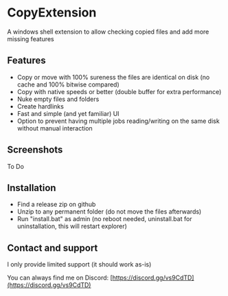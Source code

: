 # CopyExtension
A windows shell extension to allow checking copied files and add more missing features

## Features
- Copy or move with 100% sureness the files are identical on disk (no cache and 100% bitwise compared)
- Copy with native speeds or better (double buffer for extra performance)
- Nuke empty files and folders
- Create hardlinks
- Fast and simple (and yet familiar) UI
- Option to prevent having multiple jobs reading/writing on the same disk without manual interaction

## Screenshots
To Do

## Installation
- Find a release zip on github
- Unzip to any permanent folder (do not move the files afterwards)
- Run "install.bat" as admin (no reboot needed, uninstall.bat for uninstallation, this will restart explorer)

## Contact and support
I only provide limited support (it should work as-is)

You can always find me on Discord: [https://discord.gg/vs9CdTD](https://discord.gg/vs9CdTD)
